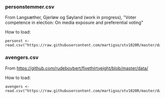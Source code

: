 ### personstemmer.csv
From Langsæther, Gjerløw og Søyland (work in progress), "Voter competence in election: On media exposure and preferential voting"

How to load:
  ~~~~ 
  personst <- read.csv("https://raw.githubusercontent.com/martigso/stv1020R/master/data/personstemmer.csv")
  ~~~~ 

### avengers.csv
From https://github.com/rudeboybert/fivethirtyeight/blob/master/data/

How to load:  
~~~~   
avengers <- read.csv("https://raw.githubusercontent.com/martigso/stv1020R/master/data/avengers.csv")  
~~~~ 

